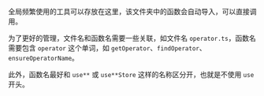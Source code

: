 全局频繁使用的工具可以存放在这里，该文件夹中的函数会自动导入，可以直接调用。

为了更好的管理，文件名和函数名需要一些关联，如文件名 `operator.ts`，函数名需要包含 `operator` 这个单词，如 `getOperator`、`findOperator`、`ensureOperatorName`。

此外，函数名最好和 `use**` 或 `use**Store` 这样的名称区分开，也就是不使用 `use` 开头。
